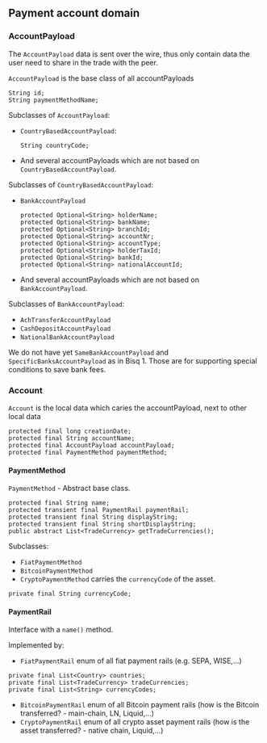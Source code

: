 ## Payment account domain

### AccountPayload

The `AccountPayload` data is sent over the wire, thus only contain data the user need to share in the trade with the
peer.

`AccountPayload` is the base class of all accountPayloads

```
String id;
String paymentMethodName;
```

Subclasses of `AccountPayload`:

- `CountryBasedAccountPayload`:
    ```
    String countryCode;
    ```
- And several accountPayloads which are not based on  `CountryBasedAccountPayload`.

Subclasses of `CountryBasedAccountPayload`:

- `BankAccountPayload`
    ```
    protected Optional<String> holderName;
    protected Optional<String> bankName;
    protected Optional<String> branchId;
    protected Optional<String> accountNr;
    protected Optional<String> accountType;
    protected Optional<String> holderTaxId;
    protected Optional<String> bankId;
    protected Optional<String> nationalAccountId;
    ```
- And several accountPayloads which are not based on  `BankAccountPayload`.

Subclasses of `BankAccountPayload`:

- `AchTransferAccountPayload`
- `CashDepositAccountPayload`
- `NationalBankAccountPayload`

We do not have yet `SameBankAccountPayload` and `SpecificBanksAccountPayload` as in Bisq 1.
Those are for supporting special conditions to save bank fees.

### Account

`Account` is the local data which caries the accountPayload, next to other local data

```
protected final long creationDate;
protected final String accountName;
protected final AccountPayload accountPayload;
protected final PaymentMethod paymentMethod;
```    

#### PaymentMethod

`PaymentMethod` - Abstract base class.

```
protected final String name;
protected transient final PaymentRail paymentRail;
protected transient final String displayString;
protected transient final String shortDisplayString;
public abstract List<TradeCurrency> getTradeCurrencies();
```

Subclasses:

- `FiatPaymentMethod`
- `BitcoinPaymentMethod`
- `CryptoPaymentMethod` carries the `currencyCode` of the asset.

```
private final String currencyCode;
```

#### PaymentRail

Interface with a `name()` method.

Implemented by:

- `FiatPaymentRail` enum of all fiat payment rails (e.g. SEPA, WISE,...)

```
private final List<Country> countries;
private final List<TradeCurrency> tradeCurrencies;
private final List<String> currencyCodes;
```

- `BitcoinPaymentRail` enum of all Bitcoin payment rails (how is the Bitcoin transferred? - main-chain, LN, Liquid,...)
- `CryptoPaymentRail` enum of all crypto asset payment rails (how is the asset transferred? - native chain, Liquid,...)


